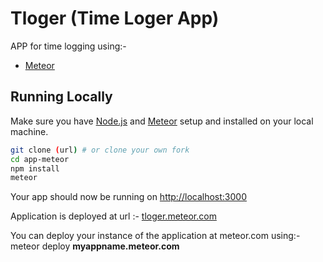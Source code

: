 # Tloger (Time Loger App)

APP for time logging using:-
* [Meteor](https://www.meteor.com/)

## Running Locally

Make sure you have [Node.js](http://nodejs.org/) and [Meteor](https://www.meteor.com/) setup and installed on your local machine.

```sh
git clone (url) # or clone your own fork
cd app-meteor
npm install
meteor
```

Your app should now be running on [http://localhost:3000](http://localhost:3000/)

Application is deployed at url :- [tloger.meteor.com](tloger.meteor.com) 

You can deploy your instance of the application at meteor.com using:- meteor deploy **myappname.meteor.com**